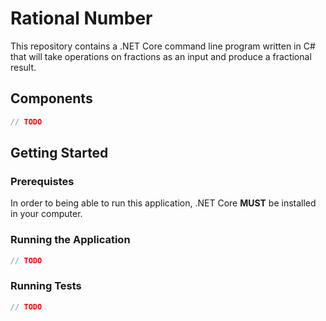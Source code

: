 # Rational Number

This repository contains a .NET Core command line program written in C# that will take operations on fractions as an input and produce a fractional result.

## Components

```csharp
// TODO
```

## Getting Started

### Prerequistes

In order to being able to run this application, .NET Core **MUST** be installed in your computer.

### Running the Application

```csharp
// TODO
```

### Running Tests

```csharp
// TODO
```

